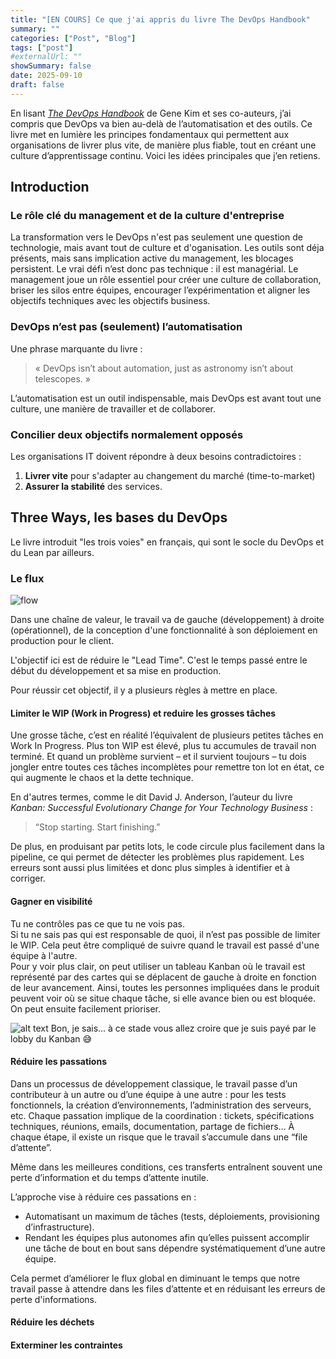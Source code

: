 ```yaml
---
title: "[EN COURS] Ce que j'ai appris du livre The DevOps Handbook"
summary: ""
categories: ["Post", "Blog"]
tags: ["post"]
#externalUrl: ""
showSummary: false
date: 2025-09-10
draft: false
---
```


En lisant [*The DevOps Handbook*](https://www.amazon.fr/Devops-Handbook-World-class-Reliability-Organizations/dp/1950508404/ref=sr_1_1?__mk_fr_FR=%C3%85M%C3%85%C5%BD%C3%95%C3%91&crid=10VC45209RW6M&dib=eyJ2IjoiMSJ9.rD4eAOSqjLJjRabtUQwGIp3tnTZCkn8GNIzbwGyu8j_zz0aDPFjNfR1jwOs-7-JPt3Bd_71E32Haai0J2jf4yGdj2Oz69Lj5FpPujzJGryRrAXovFtvUz0VcI7Tqk6xV2Nrqp98m1Jmx9GQoLB12fRksBmLn0j09SwdWOr8p4kCbCpgr4Bx1jD_XwW7Qq7qWJ7ZUtNOVn8yWKRS4b9VJ6dmpQaeTOD-8atwoexBacpT2s1yUFFRtib0mCmD8gg5EjIiz-B_H-PcUTtsgx8zX0iUZBg4YpWaJ-WlN5HHgpc0.LlUTTwqzmEkTSK2xmhhycX7OXolaaZ9iZOZaL3rwCAo&dib_tag=se&keywords=The+DevOps+Handbook&qid=1757530245&sprefix=the+devops+handbook%2Caps%2C89&sr=8-1) de Gene Kim et ses co-auteurs, j’ai compris que DevOps va bien au-delà de l’automatisation et des outils. Ce livre met en lumière les principes fondamentaux qui permettent aux organisations de livrer plus vite, de manière plus fiable, tout en créant une culture d’apprentissage continu. Voici les idées principales que j’en retiens.

## Introduction 
### Le rôle clé du management et de la culture d'entreprise
La transformation vers le DevOps n'est pas seulement une question de technologie, mais avant tout de culture et d'oganisation. Les outils sont  déja présents, mais sans implication active du  management, les blocages persistent. Le vrai défi n’est donc pas technique : il est managérial.
Le management joue un rôle essentiel pour créer une culture de collaboration, briser les silos entre équipes, encourager l’expérimentation et aligner les objectifs techniques avec les objectifs business.

### DevOps n’est pas (seulement) l’automatisation

Une phrase marquante du livre :

> « DevOps isn’t about automation, just as astronomy isn’t about telescopes. »

L’automatisation est un outil indispensable, mais DevOps est avant tout une culture, une manière de travailler et de collaborer.

### Concilier deux objectifs normalement opposés

Les organisations IT doivent répondre à deux besoins contradictoires :
1. **Livrer vite** pour s'adapter au changement du marché (time-to-market)
2. **Assurer la stabilité** des services.

## Three Ways, les bases du DevOps
Le livre introduit "les trois voies" en français, qui sont le socle du DevOps et du Lean par ailleurs.

### Le flux

![flow](flow.png)

Dans une chaîne de valeur, le travail va de gauche (développement) à droite (opérationnel), de la conception d'une fonctionnalité à son déploiement en production pour le client.

L'objectif ici est de réduire le "Lead Time". C'est le temps passé entre le début du développement et sa mise en production.

Pour réussir cet objectif, il y a plusieurs règles à mettre en place.

#### Limiter le WIP (Work in Progress) et reduire les grosses tâches
Une grosse tâche, c’est en réalité l’équivalent de plusieurs petites tâches en Work In Progress. Plus ton WIP est élevé, plus tu accumules de travail non terminé. Et quand un problème survient – et il survient toujours – tu dois jongler entre toutes ces tâches incomplètes pour remettre ton lot en état, ce qui augmente le chaos et la dette technique.

En d'autres termes, comme le dit David J. Anderson, l’auteur du livre *Kanban: Successful Evolutionary Change for Your Technology Business* :

> “Stop starting. Start finishing.”

De plus, en produisant par petits lots, le code circule plus facilement dans la pipeline, ce qui permet de détecter les problèmes plus rapidement. Les erreurs sont aussi plus limitées et donc plus simples à identifier et à corriger.

#### Gagner en visibilité
Tu ne contrôles pas ce que tu ne vois pas.  
Si tu ne sais pas qui est responsable de quoi, il n’est pas possible de limiter le WIP. Cela peut être compliqué de suivre quand le travail est passé d'une équipe à l'autre.  
Pour y voir plus clair, on peut utiliser un tableau Kanban où le travail est représenté par des cartes qui se déplacent de gauche à droite en fonction de leur avancement. Ainsi, toutes les personnes impliquées dans le produit peuvent voir où se situe chaque tâche, si elle avance bien ou est bloquée. On peut ensuite facilement prioriser.

![alt text](kanban.png)
Bon, je sais… à ce stade vous allez croire que je suis payé par le lobby du Kanban 😅 

#### Réduire les passations
Dans un processus de développement classique, le travail passe d’un contributeur à un autre ou d’une équipe à une autre : pour les tests fonctionnels, la création d’environnements, l’administration des serveurs, etc.
Chaque passation implique de la coordination : tickets, spécifications techniques, réunions, emails, documentation, partage de fichiers… À chaque étape, il existe un risque que le travail s’accumule dans une “file d’attente”.

Même dans les meilleures conditions, ces transferts entraînent souvent une perte d’information et du temps d’attente inutile.

L’approche vise à réduire ces passations en :
- Automatisant un maximum de tâches (tests, déploiements, provisioning d’infrastructure).
- Rendant les équipes plus autonomes afin qu’elles puissent accomplir une tâche de bout en bout sans dépendre systématiquement d’une autre équipe.

Cela permet d’améliorer le flux global en diminuant le temps que notre travail passe à attendre dans les files d’attente et en réduisant les erreurs de perte d'informations.

#### Réduire les déchets
#### Exterminer les contraintes